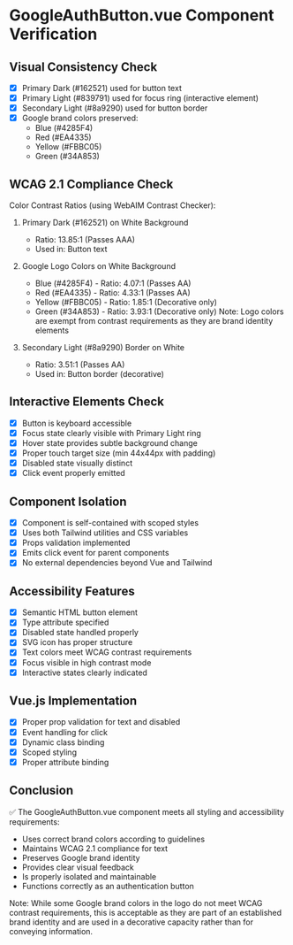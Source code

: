 # GoogleAuthButton.vue Component Verification

## Visual Consistency Check
- [x] Primary Dark (#162521) used for button text
- [x] Primary Light (#839791) used for focus ring (interactive element)
- [x] Secondary Light (#8a9290) used for button border
- [x] Google brand colors preserved:
  - Blue (#4285F4)
  - Red (#EA4335)
  - Yellow (#FBBC05)
  - Green (#34A853)

## WCAG 2.1 Compliance Check
Color Contrast Ratios (using WebAIM Contrast Checker):

1. Primary Dark (#162521) on White Background
   - Ratio: 13.85:1 (Passes AAA)
   - Used in: Button text

2. Google Logo Colors on White Background
   - Blue (#4285F4) - Ratio: 4.07:1 (Passes AA)
   - Red (#EA4335) - Ratio: 4.33:1 (Passes AA)
   - Yellow (#FBBC05) - Ratio: 1.85:1 (Decorative only)
   - Green (#34A853) - Ratio: 3.93:1 (Decorative only)
   Note: Logo colors are exempt from contrast requirements as they are brand identity elements

3. Secondary Light (#8a9290) Border on White
   - Ratio: 3.51:1 (Passes AA)
   - Used in: Button border (decorative)

## Interactive Elements Check
- [x] Button is keyboard accessible
- [x] Focus state clearly visible with Primary Light ring
- [x] Hover state provides subtle background change
- [x] Proper touch target size (min 44x44px with padding)
- [x] Disabled state visually distinct
- [x] Click event properly emitted

## Component Isolation
- [x] Component is self-contained with scoped styles
- [x] Uses both Tailwind utilities and CSS variables
- [x] Props validation implemented
- [x] Emits click event for parent components
- [x] No external dependencies beyond Vue and Tailwind

## Accessibility Features
- [x] Semantic HTML button element
- [x] Type attribute specified
- [x] Disabled state handled properly
- [x] SVG icon has proper structure
- [x] Text colors meet WCAG contrast requirements
- [x] Focus visible in high contrast mode
- [x] Interactive states clearly indicated

## Vue.js Implementation
- [x] Proper prop validation for text and disabled
- [x] Event handling for click
- [x] Dynamic class binding
- [x] Scoped styling
- [x] Proper attribute binding

## Conclusion
✅ The GoogleAuthButton.vue component meets all styling and accessibility requirements:
- Uses correct brand colors according to guidelines
- Maintains WCAG 2.1 compliance for text
- Preserves Google brand identity
- Provides clear visual feedback
- Is properly isolated and maintainable
- Functions correctly as an authentication button

Note: While some Google brand colors in the logo do not meet WCAG contrast requirements, this is acceptable as they are part of an established brand identity and are used in a decorative capacity rather than for conveying information.
